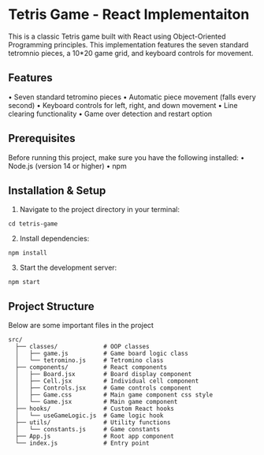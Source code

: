 # Tetris Game - React Implementaiton

This is a classic Tetris game built with React using Object-Oriented Programming principles. This implementation features the seven standard tetromnio pieces, a 10*20 game grid, and keyboard controls for movement.

## Features
•  Seven standard tetromino pieces
•  Automatic piece movement (falls every second)
•  Keyboard controls for left, right, and down movement
•  Line clearing functionality
•  Game over detection and restart option

## Prerequisites
Before running this project, make sure you have the following installed:
•  Node.js (version 14 or higher)
•  npm

## Installation & Setup
1. Navigate to the project directory in your terminal:
```
cd tetris-game
```

2. Install dependencies:
```
npm install
```

3. Start the development server:
```
npm start
```

## Project Structure
Below are some important files in the project
```
src/
  ├── classes/             # OOP classes
  │   ├── game.js          # Game board logic class
  │   └── tetromino.js     # Tetromino class
  ├── components/          # React components
  │   ├── Board.jsx        # Board display component
  │   ├── Cell.jsx         # Individual cell component
  │   ├── Controls.jsx     # Game controls component
  │   ├── Game.css         # Main game component css style
  │   └── Game.jsx         # Main game component
  ├── hooks/               # Custom React hooks
  │   └── useGameLogic.js  # Game logic hook
  ├── utils/               # Utility functions
  │   └── constants.js     # Game constants
  ├── App.js               # Root app component
  └── index.js             # Entry point
```
